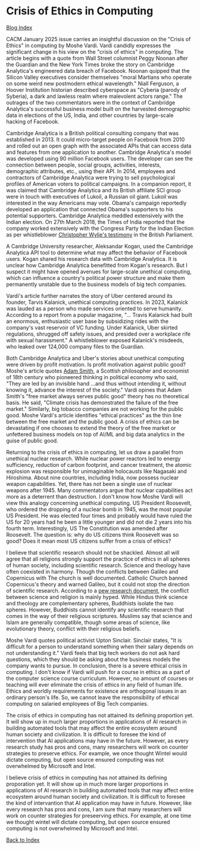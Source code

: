 # Crisis of Ethics in Computing

[Blog Index](../index.md)


CACM January 2025 issue carries an insightful discussion on the "Crisis of Ethics" in computing by Moshe Vardi. Vardi candidly expresses the significant
change in his view on the "crisis of ethics" in computing. The article begins with a quote from Wall Street columnist Peggy Noonan
after the Guardian and the New York Times broke the story on Cambridge Analytica's engineered data breach of Facebook. Noonan quipped that the
Silicon Valley executives consider themselves "moral Martians who operate on some weird new postmodern ethical wavelength." Niall Ferguson,
a Hoover Institution historian described cyberspace as "Cyberia (parody of Syberia), a dark and lawless realm where malevolent actors range." 
The outrages of the two commentators were in the context of Cambridge Analytica's successful business model built on the harvested demographic
data in elections of the US, India, and other countries by large-scale hacking of Facebook.

Cambridge Analytica is a British political consulting company that was established in 2013. It could micro-target people on Facebook from 2010 and rolled out an
open graph with the associated APIs that can access data and features from one application to another. Cambridge Analytica's model was developed using
90 million Facebook users. The developer can see the connection between people, social groups, activities, interests, demographic attributes, etc., using their 
API. In 2014, employees and contractors of Cambridge Analytica were trying to sell psychological profiles of American voters to political campaigns.
In a companion report, it was claimed that Cambridge Analytica and its British affiliate SCI group were in touch with executives of Lukoil,
a Russian oil giant. Lukoil was interested in the way Americans may vote. Obama's campaign reportedly developed an application that connected 
Obama's supporters to his potential supporters. Cambridge Analytica meddled extensively with the Indian election. On 27th March 2018, the Times of India 
reported that the company worked extensively with the Congress Party for the Indian Election as per whistleblower 
[Christopher Wylie's testimony](https://timesofindia.indiatimes.com/india/whistleblower-names-congress-as-client-of-cambridge-analytica/articleshow/63491689.cmsin) 
in the British Parliament. 

A Cambridge University researcher, Aleksandar Kogan, used the Cambridge Analytica API tool to determine what may affect the behavior of Facebook users. 
Kogan shared his research data with Cambridge Analytica. It is unclear how Cambridge Analytica benefitted from Kogan's research. But I suspect
it might have opened avenues for large-scale unethical computing, which can influence a country's political power structure and make them permanently 
unstable due to the business models of big tech companies.

Vardi's article further narrates the story of Uber centered around its founder, Tarvis Kalanick, unethical computing practices. In 2023, Kalanick was lauded
as a person who made services oriented to serve humanity. According to a report from a popular magazine, "... Travis Kalanick had built
an enormous, enthusiastic user base by subsidizing rides with the company's vast reservoir of VC funding. Under Kalanick, Uber skirted regulations, 
shrugged off safety issues, and presided over a workplace rife with sexual harassment."  A whistleblower exposed Kalanick's misdeeds, who leaked over 124,000 company files to the Guardian. 

Both Cambridge Analytica and Uber's stories about unethical computing were driven by profit motivation. Is profit motivation against public good? 
Moshe's article quotes [Adam Smith](https://en.wikipedia.org/wiki/Adam_Smith), a Scottish philosopher and economist of 18th century who pioneered thinking 
in political economy who said, "They are led by an invisible hand ...and thus without intending it, without knowing it, advance the interest of the society."
Vardi opines that Adam Smith's "free market always serves public good" theory has no theoretical basis. He said, "Climate crisis has demonstrated 
the failure of the free market." Similarly, big tobacco companies are not working for the public good. Moshe Vardi's article identifies "ethical
practices" as the thin line between the free market and the public good. A crisis of ethics can be devastating if one chooses to extend the theory of the free 
market or unfettered business models on top of AI/ML and big data analytics in the guise of public good.

Returning to the crisis of ethics in computing, let us draw a parallel from unethical nuclear research. While nuclear power reactors led to 
energy sufficiency, reduction of carbon footprint, and cancer treatment, the atomic explosion was responsible for unimaginable holocausts like Nagasaki and
Hiroshima. About nine countries, including India, now possess nuclear weapon capabilities. Yet, there has not been a single use of nuclear weapons after 1945. 
Many commentators argue that nuclear capabilities act more as a deterrent than destruction. I don't know how Moshe Vardi will view this analogy concerning unethical computing. US President Roosevelt, who ordered the dropping of a nuclear bomb in 1945, was the most popular US President. He was elected 
four times and probably would have ruled the US for 20 years had he been a little younger and did not die 2 years into his fourth term. Interestingly, US 
The Constitution was amended after Roosevelt. The question is: why do US citizens think Roosevelt was so good? Does it mean most US citizens suffer from
a crisis of ethics? 

I believe that scientific research should not be shackled. Almost all will agree that all religions strongly support the practice of ethics in all spheres
of human society, including scientific research. Science and theology have often coexisted in harmony. Though the conflicts between Galileo and Copernicus with
The church is well documented. Catholic Church banned Copernicus's theory and warned Galileo, but it could not stop the direction of scientific research.
According to a [pew research document](https://www.pewresearch.org/science/2020/08/26/on-the-intersection-of-science-and-religion/), the conflict between
science and religion is mainly hyped. While Hindus think science and theology are complementary spheres, Buddhists isolate the two spheres. However, 
Buddhists cannot identify any scientific research that comes in the way of their religious scriptures. Muslims say that science and Islam are generally 
compatible, though some areas of science, like evolutionary theory, conflict with their religious beliefs.  

Moshe Vardi quotes political activist Upton Sinclair. Sinclair states, "It is difficult for a person to understand something when their salary depends on
not understanding it." Vardi feels that big tech workers do not ask hard questions, which they should be asking about the business models 
the company wants to pursue. In conclusion, there is a severe ethical crisis in computing. I don't know if Vardi will push for a course in ethics as
a part of the computer science course curriculum. However, no amount of courses or teaching will ever eliminate the crisis of ethics in any field
of human life. Ethics and worldly requirements for existence are orthogonal issues in an ordinary person's life. So, we cannot leave
the responsibility of ethical computing on salaried employees of Big Tech companies.

The crisis of ethics in computing has not attained its defining proportion yet. It will show up in much larger proportions in applications of 
AI research in building automated tools that may affect the entire ecosystem around human society and civilization. It is difficult to foresee the kind of
intervention that AI applications may have in the future. However, as every research study has pros and cons, many researchers will work on 
counter strategies to preserve ethics. For example, we once thought Wintel would dictate computing, but open source ensured computing was not
overwhelmed by Microsoft and Intel. 


I believe crisis of ethics in computing has not attained its defining proporation yet. It will show up in much more larger proportions in applications of 
AI research in building automated tools that may affect entire ecosystem around human society and civilization. It is difficult to foresee the kind of
intervantion that AI application may have in future. However, like every research has pros and cons, I am sure that many researchers will work on 
counter strategies for preseerving ethics. For example, at one time we thought wintel will dictate computing, but open source ensured computing is not
overwhelmed by Microsoft and Intel. 

[Back to Index](../index.md)

